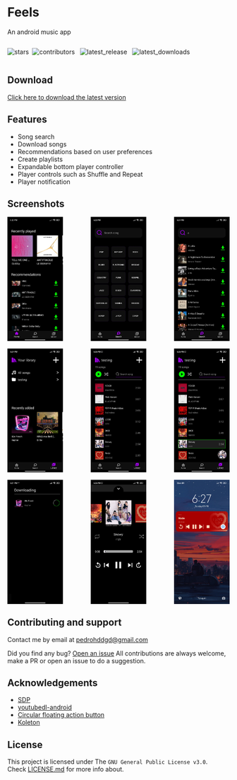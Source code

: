 # Feels
An android music app
<div style="display: flex; flex-direction: row;">

![stars](https://img.shields.io/github/stars/PHSSGG/Feels)&nbsp;
![contributors](https://img.shields.io/github/contributors/PHSSGG/Feels) &nbsp;
![latest_release](https://img.shields.io/github/v/release/PHSSGG/Feels) &nbsp;
![latest_downloads](https://img.shields.io/github/downloads/PHSSGG/Feels/latest/total)

</div>

## Download
[Click here to download the latest version](https://github.com/PHSSGG/Feels/releases/latest)

## Features
- Song search
- Download songs
- Recommendations based on user preferences
- Create playlists
- Expandable bottom player controller
- Player controls such as Shuffle and Repeat
- Player notification

## Screenshots
<div style="width:100%;display:flex;justify-content:space-between;">
<img width="25%" src="imgs/home.jpg" alt="screenshot" />
<img width="25%" src="imgs/search-1.jpg" alt="screenshot" />
<img width="25%" src="imgs/search-2.jpg" alt="screenshot" />
</div>

<br>

<div style="width:100%;display:flex;justify-content:space-between;">
<img width="25%" src="imgs/library.jpg" alt="screenshot" />
<img width="25%" src="imgs/songs-1.jpg" alt="screenshot" />
<img width="25%" src="imgs/songs-2.jpg" alt="screenshot" />
</div>

<br>

<div style="width:100%;display:flex;justify-content:space-between;">
<img width="25%" src="imgs/downloading.jpg" alt="screenshot" />
<img width="25%" src="imgs/player.jpg" alt="screenshot" />
<img width="25%" src="imgs/notification.jpg" alt="screenshot" />
</div>

## Contributing and support
Contact me by email at [pedrohddgd@gmail.com](mailto:pedrohddgd@gmail.com?subject=Feels)

Did you find any bug? [Open an issue](https://github.com/PHSSGG/Feels/issues)
All contributions are always welcome, make a PR or open an issue to do a suggestion.

## Acknowledgements
- [SDP](https://github.com/intuit/sdp)
- [youtubedl-android](https://github.com/yausername/youtubedl-android)
- [Circular floating action button](https://github.com/DmitryMalkovich/circular-with-floating-action-button)
- [Koleton](https://github.com/ericktijerou/koleton)

## License
This project is licensed under The `GNU General Public License v3.0`.<br>
Check [LICENSE.md](/LICENSE.md) for more info about.
